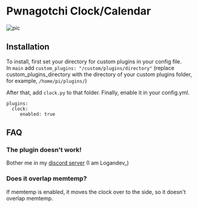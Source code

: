 # Pwnagotchi Clock/Calendar

![pic](https://i.imgur.com/iEbByAX.png)

## Installation

To install, first set your directory for custom plugins in your config file.  
In `main` add `custom_plugins: "/custom/plugins/directory"`
(replace custom_plugins_directory with the directory of your custom plugins folder, for example, `/home/pi/plugins/`)

After that, add `clock.py` to that folder.
Finally, enable it in your config.yml.  

    plugins:
      clock:
         enabled: true

## FAQ

### The plugin doesn't work!

Bother me in my [discord server](https://discord.gg/VuhvYRz) (I am Logandev\_)

### Does it overlap memtemp?

If memtemp is enabled, it moves the clock over to the side, so it doesn't overlap memtemp.
